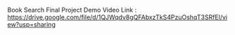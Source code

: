 Book Search Final Project Demo Video Link :  https://drive.google.com/file/d/1QJWqdv8gQFAbxzTkS4PzuOshqT3SRfEl/view?usp=sharing
